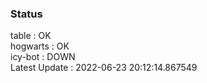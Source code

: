 ### Status


table : OK  
hogwarts : OK  
icy-bot : DOWN  
Latest Update : 2022-06-23 20:12:14.867549
